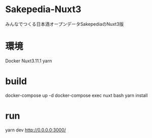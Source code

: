 # Sakepedia-Nuxt3
みんなでつくる日本酒オープンデータSakepediaのNuxt3版

# 環境
Docker
Nuxt3.11.1
yarn

# build

docker-compose up -d
docker-compose exec nuxt bash
yarn install

# run

yarn dev
http://0.0.0.0:3000/